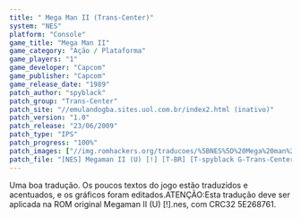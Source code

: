 ```yaml
---
title: " Mega Man II (Trans-Center)"
system: "NES"
platform: "Console"
game_title: "Mega Man II"
game_category: "Ação / Plataforma"
game_players: "1"
game_developer: "Capcom"
game_publisher: "Capcom"
game_release_date: "1989"
patch_author: "spyblack"
patch_group: "Trans-Center"
patch_site: "//emulandogba.sites.uol.com.br/index2.html (inativo)"
patch_version: "1.0"
patch_release: "23/06/2009"
patch_type: "IPS"
patch_progress: "100%"
patch_images: ["//img.romhackers.org/traducoes/%5BNES%5D%20Mega%20man%20II%20-%20Trans-Center%20-%201.png","//img.romhackers.org/traducoes/%5BNES%5D%20Mega%20man%20II%20-%20Trans-Center%20-%202.png","//img.romhackers.org/traducoes/%5BNES%5D%20Mega%20man%20II%20-%20Trans-Center%20-%203.png"]
patch_file: "[NES] Megaman II (U) [!] [T-BR] [T-spyblack G-Trans-Center] [V-1.0 P-100% A-2009].rar"
---
```

Uma boa tradução. Os poucos textos do jogo estão traduzidos e acentuados, e os gráficos foram editados.ATENÇÃO:Esta tradução deve ser aplicada na ROM original Megaman II (U) [!].nes, com CRC32 5E268761.